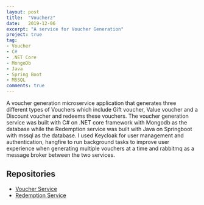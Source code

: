 ```yaml
---
layout: post
title:  "Voucherz"
date:   2019-12-06
excerpt: "A service for Voucher Generation"
project: true
tag:
- Voucher
- C#
- .NET Core
- MongoDb
- Java
- Spring Boot
- MSSQL
comments: true
---
```


A voucher generation microservice application that generates three different types of Vouchers which include Gift voucher, Value voucher and a Discount voucher and redeems these vouchers. The voucher generation service was built with C# on .NET core framework with Mongodb as the database while the Redemption service was built with Java on Springboot with mssql as the database. I used Keycloak for user management and authentication, hangfire to run background tasks to improve user experience when generating multiple vouchers at a time and rabbitmq as a message broker between the two services.

## Repositories
* [Voucher Service](https://github.com/zainababubakar/Voucherz)
* [Redemption Service](https://github.com/zainababubakar/Redemption-Service)
